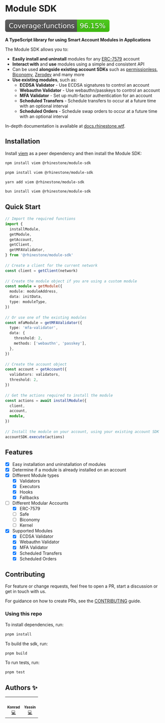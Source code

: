 # Module SDK

![Coverage badge](./badges/badge-functions.svg)

**A TypeScript library for using Smart Account Modules in Applications**

The Module SDK allows you to:

- **Easily install and uninstall** modules for any [ERC-7579](https://erc7579.com/) account
- **Interact with** and **use** modules using a simple and consistent API
- Can be used **alongside existing account SDKs** such as [permissionless](https://www.npmjs.com/package/permissionless), [Biconomy](https://www.npmjs.com/package/@biconomy/account), [Zerodev](https://www.npmjs.com/package/@zerodevapp/sdk) and many more
- **Use existing modules**, such as:
  - **ECDSA Validator** - Use ECDSA signatures to control an account
  - **Webauthn Validator** - Use webauthn/passkeys to control an account
  - **MFA Validator** - Set up multi-factor authentication for an account
  - **Scheduled Transfers** - Schedule transfers to occur at a future time with an optional interval
  - **Scheduled Orders** - Schedule swap orders to occur at a future time with an optional interval

In-depth documentation is available at [docs.rhinestone.wtf](https://docs.rhinestone.wtf/module-sdk/).

## Installation

Install [viem](https://viem.sh) as a peer dependency and then install the Module SDK:

```bash
npm install viem @rhinestone/module-sdk
```

```bash
pnpm install viem @rhinestone/module-sdk
```

```bash
yarn add viem @rhinestone/module-sdk
```

```bash
bun install viem @rhinestone/module-sdk
```

## Quick Start

```typescript
// Import the required functions
import {
  installModule,
  getModule,
  getAccount,
  getClient,
  getMFAValidator,
} from '@rhinestone/module-sdk'

// Create a client for the current network
const client = getClient(network)

// Create the module object if you are using a custom module
const module = getModule({
  module: moduleAddress,
  data: initData,
  type: moduleType,
})

// Or use one of the existing modules
const mfaModule = getMFAValidator({
  type: 'mfa-validator',
  data: {
    threshold: 2,
    methods: ['webauthn', 'passkey'],
  },
})

// Create the account object
const account = getAccount({
  validators: validators,
  threshold: 2,
})

// Get the actions required to install the module
const actions = await installModule({
  client,
  account,
  module,
})

// Install the module on your account, using your existing account SDK
accountSDK.execute(actions)
```

## Features

- [x] Easy installation and uninstallation of modules
- [x] Determine if a module is already installed on an account
- [x] Different Module types
  - [x] Validators
  - [x] Executors
  - [x] Hooks
  - [x] Fallbacks
- [ ] Different Modular Accounts
  - [x] ERC-7579
  - [ ] Safe
  - [ ] Biconomy
  - [ ] Kernel
- [x] Supported Modules
  - [x] ECDSA Validator
  - [x] Webauthn Validator
  - [x] MFA Validator
  - [x] Scheduled Transfers
  - [x] Scheduled Orders

## Contributing

For feature or change requests, feel free to open a PR, start a discussion or get in touch with us.

For guidance on how to create PRs, see the [CONTRIBUTING](./CONTRIBUTING.md) guide.

### Using this repo

To install dependencies, run:

```bash
pnpm install
```

To build the sdk, run:

```bash
pnpm build
```

To run tests, run:

```bash
pnpm test
```

## Authors ✨

<!-- ALL-CONTRIBUTORS-LIST:START - Do not remove or modify this section -->
<!-- prettier-ignore-start -->
<!-- markdownlint-disable -->
<table>
  <tr>
    <td align="center"><a href="https://twitter.com/abstractooor"><img src="https://avatars.githubusercontent.com/u/26718079" width="100px;" alt=""/><br /><sub><b>Konrad</b></sub></a><br /><a href="https://github.com/rhinestonewtf/modulekit-ui-playground/commits?author=kopy-kat" title="Code">💻</a> </td>
    <td align="center"><a href="https://github.com/YasseinBilal"><img src="https://avatars.githubusercontent.com/u/9385005?v=4" width="100px;" alt=""/><br /><sub><b>Yassin</b></sub></a><br /><a href="https://github.com/rhinestonewtf/modulekit-ui-playground/commits?author=YasseinBilal" title="Code">💻</a></td>
  </tr>
</table>
